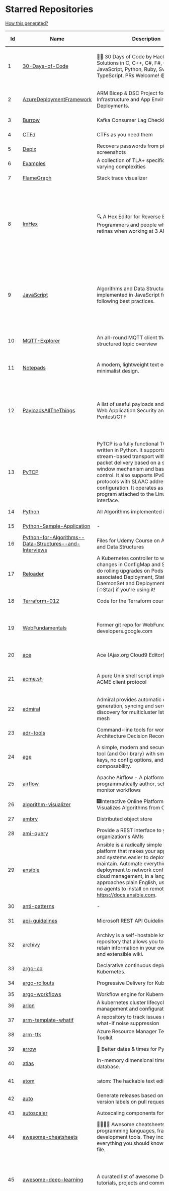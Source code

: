 # Starred Repositories  
[How this generated?](../master/USAGE.md)  
  
| Id 			| Name			| Description | Star Counts | Topics/Tags   | Last Updated 	|  
| ----------- | ----------- 	| ----------- | ----------- | ----------- 	| -----------   |  
|1|[30-Days-of-Code](https://github.com/xeoneux/30-Days-of-Code.git)|👨‍💻 30 Days of Code by HackerRank Solutions in C, C++, C#, F#, Go, Java, JavaScript, Python, Ruby, Swift & TypeScript. PRs Welcome! 😄|794|hackerrank, java, swift, python, csharp, fsharp, cplusplus, solutions, 30, days, of, code, typescript, go, ruby, kotlin, javascript, c|17-8-2022|  
|2|[AzureDeploymentFramework](https://github.com/brwilkinson/AzureDeploymentFramework.git)|ARM Bicep & DSC Project for Azure Infrastructure and App Environment Deployments.|82|bicep, powershell, arm-templates, desiredstateconfiguration, azure|12-9-2022|  
|3|[Burrow](https://github.com/linkedin/Burrow.git)|Kafka Consumer Lag Checking|3379||1-12-2022|  
|4|[CTFd](https://github.com/CTFd/CTFd.git)|CTFs as you need them|4368|ctf, security, education, flask, ctfd|7-12-2022|  
|5|[Depix](https://github.com/beurtschipper/Depix.git)|Recovers passwords from pixelized screenshots|23010||16-6-2022|  
|6|[Examples](https://github.com/tlaplus/Examples.git)|A collection of TLA+ specifications of varying complexities|1000|tlaplus, pluscal, protocol, algorithm|8-12-2022|  
|7|[FlameGraph](https://github.com/brendangregg/FlameGraph.git)|Stack trace visualizer|13989||18-9-2022|  
|8|[ImHex](https://github.com/WerWolv/ImHex.git)|🔍 A Hex Editor for Reverse Engineers, Programmers and people who value their retinas when working at 3 AM.|22796|hex-editor, reverse-engineering, ips, dear-imgui, disassembler, analyzer, mathematical-evaluator, pattern-language, dark-mode, hacktoberfest, forensics, multi-platform, binary-analysis, c-plus-plus, static-analysis, windows, cybersecurity, hacking, preprocessor|5-12-2022|  
|9|[JavaScript](https://github.com/TheAlgorithms/JavaScript.git)|Algorithms and Data Structures implemented in JavaScript for beginners, following best practices.|23956|algorithm, algorithm-challenges, data-structures, cryptography, cipher, search, sort, sorting-algorithms, mathematics, conversions, hacktoberfest, javascript, algorithms-implemented, algorithms||  
|10|[MQTT-Explorer](https://github.com/thomasnordquist/MQTT-Explorer.git)|An all-round MQTT client that provides a structured topic overview|2073|mqtt, mqtt-explorer, homeautomation, mqtt-client, mqtt-smarthome, mqtt-tool||  
|11|[Notepads](https://github.com/0x7c13/Notepads.git)|A modern, lightweight text editor with a minimalist design.|6981|fluent, notepad, texteditor, uwp, markdown, diff-viewer, windows, app|7-6-2022|  
|12|[PayloadsAllTheThings](https://github.com/swisskyrepo/PayloadsAllTheThings.git)|A list of useful payloads and bypass for Web Application Security and Pentest/CTF|43675|pentest, payload, bypass, web-application, hacking, vulnerability, bounty, methodology, privilege-escalation, penetration-testing, cheatsheet, security, enumeration, bugbounty, redteam, payloads, hacktoberfest|8-12-2022|  
|13|[PyTCP](https://github.com/ccie18643/PyTCP.git)|PyTCP is a fully functional TCP/IP stack written in Python. It supports TCP stream-based transport with reliable packet delivery based on a sliding window mechanism and basic congestion control. It also supports IPv6/ICMPv6 protocols with SLAAC address configuration. It operates as a user space program attached to the Linux TAP interface.|269|network, tcp, python, linux, ip, arp, udp, icmp, ethernet, ipv4, ipv6|27-11-2022|  
|14|[Python](https://github.com/TheAlgorithms/Python.git)|All Algorithms implemented in Python|149835||12-12-2022|  
|15|[Python-Sample-Application](https://github.com/uber/Python-Sample-Application.git)|-|363||9-3-2015|  
|16|[Python-for-Algorithms--Data-Structures--and-Interviews](https://github.com/jmportilla/Python-for-Algorithms--Data-Structures--and-Interviews.git)|Files for Udemy Course on Algorithms and Data Structures|2214||1-7-2022|  
|17|[Reloader](https://github.com/stakater/Reloader.git)|A Kubernetes controller to watch changes in ConfigMap and Secrets and do rolling upgrades on Pods with their associated Deployment, StatefulSet, DaemonSet and DeploymentConfig – [✩Star] if you're using it!|4482|kubernetes, openshift, configmap, secrets, pods, deployments, daemonset, statefulsets, k8s, watch-changes, deploymentconfigs|7-12-2022|  
|18|[Terraform-012](https://github.com/addamstj/Terraform-012.git)|Code for the Terraform course|77||6-7-2020|  
|19|[WebFundamentals](https://github.com/google/WebFundamentals.git)|Former git repo for WebFundamentals on developers.google.com|13632|html, best-practices, javascript, css, mobile-web, chrome, chrome-browser, html5, web, web-app, progressive-web-app|10-8-2022|  
|20|[ace](https://github.com/ajaxorg/ace.git)|Ace (Ajax.org Cloud9 Editor)|25174||12-12-2022|  
|21|[acme.sh](https://github.com/acmesh-official/acme.sh.git)|A pure Unix shell script implementing ACME client protocol|29603|acme, acme-protocol, letsencrypt, certbot, shell, ash, bash, posix, posix-sh, zerossl, buypass, acme-client|23-11-2022|  
|22|[admiral](https://github.com/istio-ecosystem/admiral.git)|Admiral provides automatic configuration generation, syncing and service discovery for multicluster Istio service mesh|494|||  
|23|[adr-tools](https://github.com/npryce/adr-tools.git)|Command-line tools for working with Architecture Decision Records|3656|architecture-decision-records, documentation, architecture, markdown||  
|24|[age](https://github.com/FiloSottile/age.git)|A simple, modern and secure encryption tool (and Go library) with small explicit keys, no config options, and UNIX-style composability.|12210|built-at-rc, age-encryption|28-10-2022|  
|25|[airflow](https://github.com/apache/airflow.git)|Apache Airflow - A platform to programmatically author, schedule, and monitor workflows|28417|airflow, apache, apache-airflow, python, scheduler, workflow, hacktoberfest|12-12-2022|  
|26|[algorithm-visualizer](https://github.com/algorithm-visualizer/algorithm-visualizer.git)|:fireworks:Interactive Online Platform that Visualizes Algorithms from Code|41775|algorithm, data-structure, visualization, animation|13-4-2022|  
|27|[ambry](https://github.com/linkedin/ambry.git)|Distributed object store|1571||12-12-2022|  
|28|[ami-query](https://github.com/intuit/ami-query.git)|Provide a REST interface to your organization's AMIs|39||31-8-2020|  
|29|[ansible](https://github.com/ansible/ansible.git)|Ansible is a radically simple IT automation platform that makes your applications and systems easier to deploy and maintain. Automate everything from code deployment to network configuration to cloud management, in a language that approaches plain English, using SSH, with no agents to install on remote systems. https://docs.ansible.com.|55713|||  
|30|[anti-patterns](https://github.com/tonybaloney/anti-patterns.git)|-|115||15-7-2022|  
|31|[api-guidelines](https://github.com/microsoft/api-guidelines.git)|Microsoft REST API Guidelines|20397|api, guidelines, rest-api, styleguide|7-12-2022|  
|32|[archivy](https://github.com/archivy/archivy.git)|Archivy is a self-hostable knowledge repository that allows you to learn and retain information in your own personal and extensible wiki.|2945|elasticsearch, knowledge, productivity, python, knowledge-base, note-taking, digital-brain, cli, hacktoberfest|6-12-2022|  
|33|[argo-cd](https://github.com/argoproj/argo-cd.git)|Declarative continuous deployment for Kubernetes.|11496|||  
|34|[argo-rollouts](https://github.com/argoproj/argo-rollouts.git)|Progressive Delivery for Kubernetes|1836||12-12-2022|  
|35|[argo-workflows](https://github.com/argoproj/argo-workflows.git)|Workflow engine for Kubernetes|12211|||  
|36|[arlon](https://github.com/arlonproj/arlon.git)|A kubernetes cluster lifecycle management and configuration tool|110|kubernetes, k8s, gitops||  
|37|[arm-template-whatif](https://github.com/Azure/arm-template-whatif.git)|A repository to track issues related to what-if noise suppression|65||2-8-2022|  
|38|[arm-ttk](https://github.com/Azure/arm-ttk.git)|Azure Resource Manager Template Toolkit|355||5-12-2022|  
|39|[arrow](https://github.com/arrow-py/arrow.git)|🏹 Better dates & times for Python|8154||15-11-2022|  
|40|[atlas](https://github.com/Netflix/atlas.git)|In-memory dimensional time series database.|3173||9-12-2022|  
|41|[atom](https://github.com/atom/atom.git)|:atom: The hackable text editor|58785|atom, editor, javascript, electron, windows, linux, macos|22-11-2022|  
|42|[auto](https://github.com/intuit/auto.git)|Generate releases based on semantic version labels on pull requests.|1877||13-9-2022|  
|43|[autoscaler](https://github.com/kubernetes/autoscaler.git)|Autoscaling components for Kubernetes|6337||12-12-2022|  
|44|[awesome-cheatsheets](https://github.com/LeCoupa/awesome-cheatsheets.git)|👩‍💻👨‍💻 Awesome cheatsheets for popular programming languages, frameworks and development tools. They include everything you should know in one single file.|31615||28-8-2022|  
|45|[awesome-deep-learning](https://github.com/ChristosChristofidis/awesome-deep-learning.git)|A curated list of awesome Deep Learning tutorials, projects and communities.|19919|deep-learning, neural-network, machine-learning, awesome, awesome-list, recurrent-networks, deep-networks, deep-learning-tutorial, face-images|14-11-2022|  
|46|[awesome-docker](https://github.com/veggiemonk/awesome-docker.git)|:whale: A curated list of Docker resources and projects|23623|docker, awesome, awesome-list, container, tools, dockerfile, list, moby, docker-container, docker-image, docker-environment, docker-deployment, docker-swarm, docker-api, docker-monitoring, docker-machine, docker-security, docker-registry|10-12-2022|  
|47|[awesome-gcp-certifications](https://github.com/sathishvj/awesome-gcp-certifications.git)|Google Cloud Platform Certification resources.|2996|google-cloud-platform, certification, gcp, cloud|3-12-2022|  
|48|[awesome-go](https://github.com/avelino/awesome-go.git)|A curated list of awesome Go frameworks, libraries and software|92713|golang, golang-library, go, awesome, awesome-list, hacktoberfest|3-12-2022|  
|49|[awesome-hyper](https://github.com/bnb/awesome-hyper.git)|🖥 Delightful Hyper plugins, themes, and resources|10134|hyper, hyperterm, zeit, terminal, awesome, awesome-list|13-7-2021|  
|50|[awesome-interview-questions](https://github.com/DopplerHQ/awesome-interview-questions.git)|:octocat: A curated awesome list of lists of interview questions. Feel free to contribute! :mortar_board: |51939|awesome-list, awesomeness, interview-questions, interviewing, interview-practice, ruby, javascript, awesome, list, python-interview-questions, rails-interview, javascript-interview-questions, angularjs-interview-questions, android-interview-questions|16-11-2021|  
|51|[awesome-kubernetes](https://github.com/nubenetes/awesome-kubernetes.git)|A curated list of awesome references collected since 2018.|372|kubernetes, cloud, awesome-list, aws, azure, gcp, devops, devops-tools, docker, containers|6-11-2022|  
|52|[awesome-macOS](https://github.com/iCHAIT/awesome-macOS.git)|  A curated list of awesome applications, softwares, tools and shiny things for macOS.|13688|macos, mac, awesome-list, apple, awesome-lists, awesome, list|12-12-2022|  
|53|[awesome-machine-learning](https://github.com/josephmisiti/awesome-machine-learning.git)|A curated list of awesome Machine Learning frameworks, libraries and software.|56959||6-12-2022|  
|54|[awesome-pentest](https://github.com/enaqx/awesome-pentest.git)|A collection of awesome penetration testing resources, tools and other shiny things|17397||25-8-2022|  
|55|[awesome-python](https://github.com/vinta/awesome-python.git)|A curated list of awesome Python frameworks, libraries, software and resources|149551|awesome, python, collections, python-library, python-framework, python-resources|4-12-2022|  
|56|[awesome-python-applications](https://github.com/mahmoud/awesome-python-applications.git)|💿 Free software that works great, and also happens to be open-source Python. |14117|python, application, video, audio, graphics, gui, productivity, education, science, game||  
|57|[awesome-readme](https://github.com/matiassingers/awesome-readme.git)|A curated list of awesome READMEs|13458|awesome-list, awesome, list, readme|26-10-2022|  
|58|[awesome-sanic](https://github.com/mekicha/awesome-sanic.git)|A curated list of awesome Sanic resources and extensions|616||26-10-2022|  
|59|[awesome-scalability](https://github.com/binhnguyennus/awesome-scalability.git)|The Patterns of Scalable, Reliable, and Performant Large-Scale Systems|42337|system-design, backend, scalability, interview, architecture, devops, design-patterns, interview-questions, awesome-list, big-data, awesome, resources, lists, web-development, programming, system, interview-practice, computer-science, distributed-systems, machine-learning|4-12-2022|  
|60|[awesome-sysadmin](https://github.com/awesome-foss/awesome-sysadmin.git)|A curated list of amazingly awesome open source sysadmin resources.|15972|awesome, awesome-list, sysadmin, list|13-11-2022|  
|61|[awless](https://github.com/wallix/awless.git)|A Mighty CLI for AWS|4886||10-12-2018|  
|62|[aws-cdk](https://github.com/aws/aws-cdk.git)|The AWS Cloud Development Kit is a framework for defining cloud infrastructure in code|9606|aws, infrastructure-as-code, typescript, cloud-infrastructure||  
|63|[aws-cli](https://github.com/aws/aws-cli.git)|Universal Command Line Interface for Amazon Web Services|13216|aws, cloud, aws-cli, cloud-management|12-12-2022|  
|64|[aws-eks-best-practices](https://github.com/aws/aws-eks-best-practices.git)|A best practices guide for day 2 operations, including operational excellence, security, reliability, performance efficiency, and cost optimization.|1209||9-12-2022|  
|65|[aws-eks-kubernetes-masterclass](https://github.com/stacksimplify/aws-eks-kubernetes-masterclass.git)|AWS EKS Kubernetes - Masterclass   DevOps, Microservices|672|kubernetes, kubernetes-pods, kubernetes-deployment, kubernetes-services, kubernetes-secrets, aws-eks, aws-eks-cluster, aws-ebs, aws-rds, aws-alb, aws-alb-ingress-controller, aws-fargate, aws-codebuild, aws-codecommit, aws-codepipeline, fluentd, aws-cloudwatch, docker, yaml|3-3-2022|  
|66|[aws-load-balancer-controller](https://github.com/kubernetes-sigs/aws-load-balancer-controller.git)|A Kubernetes controller for Elastic Load Balancers|3152|kubernetes-ingress-controller, aws, ingress-resource, kubernetes, ingress, k8s-sig-aws|3-12-2022|  
|67|[azkaban](https://github.com/azkaban/azkaban.git)|Azkaban workflow manager.|4178|workflow-engine, azkaban, scheduling, hacktoberfest|9-12-2022|  
|68|[azure-cli](https://github.com/Azure/azure-cli.git)|Azure Command-Line Interface|3341|azure, azure-cli, cloud||  
|69|[azure-functions-host](https://github.com/Azure/azure-functions-host.git)|The host/runtime that powers Azure Functions|1781|azure-functions, azure-webjobs-sdk, serverless|12-12-2022|  
|70|[azure-powershell](https://github.com/Azure/azure-powershell.git)|Microsoft Azure PowerShell|3390|azure, powershell, microsoft-azure-powershell, arm, microsoft|12-12-2022|  
|71|[azure-quickstart-templates](https://github.com/Azure/azure-quickstart-templates.git)|Azure Quickstart Templates|12372|azure, templates, arm, bicep, bicep-templates, arm-templates|9-12-2022|  
|72|[azure-sdk-for-python](https://github.com/Azure/azure-sdk-for-python.git)|This repository is for active development of the Azure SDK for Python. For consumers of the SDK we recommend visiting our public developer docs at https://docs.microsoft.com/python/azure/ or our versioned developer docs at https://azure.github.io/azure-sdk-for-python. |3345|python, azure, azure-sdk, hacktoberfest||  
|73|[azure4everyone-samples](https://github.com/MarczakIO/azure4everyone-samples.git)|-|202|||  
|74|[badges](https://github.com/Naereen/badges.git)|:pencil: Markdown code for lots of small badges :ribbon: :pushpin: (shields.io, forthebadge.com etc) :sunglasses:. Contributions are welcome! Please add yours!|3661|forthebadge, badges, markdown, markdown-cheatsheet, meta-badge, forthebadge-cc, restructuredtext, pokemon, python, awesome, markup|29-10-2022|  
|75|[bat](https://github.com/sharkdp/bat.git)|A cat(1) clone with wings.|38526|command-line, tool, syntax-highlighting, git, terminal, cli, rust, hacktoberfest|7-12-2022|  
|76|[bcc](https://github.com/iovisor/bcc.git)|BCC - Tools for BPF-based Linux IO analysis, networking, monitoring, and more|16132||10-12-2022|  
|77|[behave](https://github.com/behave/behave.git)|BDD, Python style.|2734||10-12-2022|  
|78|[bhai-lang](https://github.com/DulLabs/bhai-lang.git)|A toy programming language written in Typescript|3571||17-4-2022|  
|79|[bicep](https://github.com/Azure/bicep.git)|Bicep is a declarative language for describing and deploying Azure resources|2631|arm-templates, arm-json, bicep|12-12-2022|  
|80|[bitcoin](https://github.com/bitcoin/bitcoin.git)|Bitcoin Core integration/staging tree|67362|bitcoin, c-plus-plus, p2p, cryptocurrency, cryptography|12-12-2022|  
|81|[blackfriday](https://github.com/russross/blackfriday.git)|Blackfriday: a markdown processor for Go|5057||27-10-2020|  
|82|[blockly](https://github.com/google/blockly.git)|The web-based visual programming editor.|10839||12-12-2022|  
|83|[boto3](https://github.com/boto/boto3.git)|AWS SDK for Python|7758|python, aws, cloud, cloud-management, aws-sdk|12-12-2022|  
|84|[boulder](https://github.com/letsencrypt/boulder.git)|An ACME-based certificate authority, written in Go. |4496|boulder, go, acme, certificate-authority, tls, lets-encrypt, ca, pki, rfc8555||  
|85|[boundary](https://github.com/hashicorp/boundary.git)|Boundary enables identity-based access management for dynamic infrastructure. |3484|hashicorp, security, zero-trust, hacktoberfest|12-12-2022|  
|86|[brackets](https://github.com/adobe/brackets.git)|An open source code editor for the web, written in JavaScript, HTML and CSS.|33506||18-3-2021|  
|87|[brooklin](https://github.com/linkedin/brooklin.git)|An extensible distributed system for reliable nearline data streaming at scale|804|distributed-systems, data-streaming, scalability, kafka-mirror-maker, kafka, change-data-capture, java, linkedin||  
|88|[build-your-own-x](https://github.com/codecrafters-io/build-your-own-x.git)|Master programming by recreating your favorite technologies from scratch.|178332|programming, tutorials, tutorial-code, tutorial-exercises, free, awesome-list|8-12-2022|  
|89|[caddy](https://github.com/caddyserver/caddy.git)|Fast and extensible multi-platform HTTP/1-2-3 web server with automatic HTTPS|44799|go, web-server, caddyfile, http, http-server, reverse-proxy, https, tls, automatic-https, privacy, security, acme, caddy, golang, http3, hacktoberfest|12-12-2022|  
|90|[cdk8s](https://github.com/cdk8s-team/cdk8s.git)|Define Kubernetes native apps and abstractions using object-oriented programming|3347||13-12-2022|  
|91|[cdnjs](https://github.com/cdnjs/cdnjs.git)|🤖 CDN assets - The #1 free and open source CDN built to make life easier for developers.|9719||13-12-2022|  
|92|[cello](https://github.com/cello-proj/cello.git)|Run infrastructure as code (IaC) software tools including CDK, Terraform and Cloud Formation via GitOps.|250||21-11-2022|  
|93|[cert-manager](https://github.com/cert-manager/cert-manager.git)|Automatically provision and manage TLS certificates in Kubernetes|9722|kubernetes, letsencrypt, tls, certificate, crd, hacktoberfest|12-12-2022|  
|94|[cfssl](https://github.com/cloudflare/cfssl.git)|CFSSL: Cloudflare's PKI and TLS toolkit|7459||8-12-2022|  
|95|[chalice](https://github.com/aws/chalice.git)|Python Serverless Microframework for AWS|9344|python, aws, aws-lambda, cloud, serverless, serverless-framework, aws-apigateway, lambda, python3, python27|1-9-2022|  
|96|[chaos-mesh](https://github.com/chaos-mesh/chaos-mesh.git)|A Chaos Engineering Platform for Kubernetes.|5383||10-12-2022|  
|97|[chaosmonkey](https://github.com/Netflix/chaosmonkey.git)|Chaos Monkey is a resiliency tool that helps applications tolerate random instance failures.|13007||30-10-2020|  
|98|[chartmuseum](https://github.com/helm/chartmuseum.git)|Host your own Helm Chart Repository|3046|helm, charts, kubernetes, chartmuseum|12-12-2022|  
|99|[charts](https://github.com/helm/charts.git)|⚠️(OBSOLETE) Curated applications for Kubernetes|15465||21-12-2021|  
|100|[cheat.sh](https://github.com/chubin/cheat.sh.git)|the only cheat sheet you need|33966|cheatsheet, curl, terminal, command-line, cli, examples, documentation, help, tldr, hacktoberfest2021|18-4-2022|  
|101|[checkov](https://github.com/bridgecrewio/checkov.git)|Prevent cloud misconfigurations and find vulnerabilities during build-time in infrastructure as code, container images and open source packages with Checkov by Bridgecrew.|4993|terraform, static-analysis, aws, gcp, azure, aws-security, azure-security, gcp-security, cloudformation, scans, compliance, kubernetes, kubernetes-security, devsecops, policy-as-code, infrastructure-as-code, devops, terraform-security, hacktoberfest, bicep|12-12-2022|  
|102|[chef](https://github.com/chef/chef.git)|Chef Infra, a powerful automation platform that transforms infrastructure into code automating how infrastructure is configured, deployed and managed across any environment, at any scale|7082|chef, devops, cfgmgt, infrastructure, automation, deployment, hacktoberfest|12-12-2022|  
|103|[clair](https://github.com/quay/clair.git)|Vulnerability Static Analysis for Containers|9212|containers, static-analysis, go, kubernetes, docker, oci, oci-image, vulnerabilities, clair|9-12-2022|  
|104|[cli](https://github.com/snyk/cli.git)|Snyk CLI scans and monitors your projects for security vulnerabilities.|4244||8-12-2022|  
|105|[cli-spinners](https://github.com/sindresorhus/cli-spinners.git)|Spinners for use in the terminal|2078||24-7-2022|  
|106|[cli53](https://github.com/barnybug/cli53.git)|Command line tool for Amazon Route 53|1830||8-4-2022|  
|107|[click](https://github.com/pallets/click.git)|Python composable command line interface toolkit|13265|python, cli, click, pallets|1-11-2022|  
|108|[cloud-custodian](https://github.com/cloud-custodian/cloud-custodian.git)|Rules engine for cloud security, cost optimization, and governance, DSL in yaml for policies to query, filter, and take actions on resources|4564|aws, compliance, cloud, rules-engine, cloud-computing, management, serverless, lambda, gcp, azure|10-12-2022|  
|109|[cobra](https://github.com/spf13/cobra.git)|A Commander for modern Go CLI interactions|29908|cobra, cobra-library, cobra-generator, posix-compliant-flags, command-cobra, cli-app, command-line, commandline, command, cli, go, golang, golang-library, golang-application, subcommands, posix|9-12-2022|  
|110|[codesearch](https://github.com/google/codesearch.git)|Fast, indexed regexp search over large file trees|3214||29-3-2020|  
|111|[coding-interview-university](https://github.com/jwasham/coding-interview-university.git)|A complete computer science study plan to become a software engineer.|240830|computer-science, interview, programming-interviews, study-plan, data-structures, algorithms, software-engineering, algorithm, coding-interviews, interview-prep, coding-interview, interview-preparation|2-12-2022|  
|112|[computer-science](https://github.com/ossu/computer-science.git)|:mortar_board: Path to a free self-taught education in Computer Science!|129244|computer-science, awesome-list, courses, curriculum|8-12-2022|  
|113|[consul](https://github.com/hashicorp/consul.git)|Consul is a distributed, highly available, and data center aware solution to connect and configure applications across dynamic, distributed infrastructure.|25768|consul, service-mesh, service-discovery, kubernetes, vault, ecs, api-gateway|12-12-2022|  
|114|[core](https://github.com/home-assistant/core.git)|:house_with_garden: Open source home automation that puts local control and privacy first.|56619|python, home-automation, iot, internet-of-things, mqtt, raspberry-pi, asyncio, hacktoberfest|13-12-2022|  
|115|[coredns](https://github.com/coredns/coredns.git)|CoreDNS is a DNS server that chains plugins|10052|dns-server, go, cncf, coredns, plugin, service-discovery|7-12-2022|  
|116|[coreutils](https://github.com/uutils/coreutils.git)|Cross-platform Rust rewrite of the GNU coreutils|12891|||  
|117|[crouton](https://github.com/dnschneid/crouton.git)|Chromium OS Universal Chroot Environment|8238|chroot, shell, crouton, minecraft, ubuntu, debian, kali, linux, chromeos|27-11-2022|  
|118|[cruise-control](https://github.com/linkedin/cruise-control.git)|Cruise-control is the first of its kind to fully automate the dynamic workload rebalance and self-healing of a Kafka cluster. It provides great value to Kafka users by simplifying the operation of Kafka clusters.|2325||7-12-2022|  
|119|[curl](https://github.com/curl/curl.git)|A command line tool and library for transferring data with URL syntax, supporting DICT, FILE, FTP, FTPS, GOPHER, GOPHERS, HTTP, HTTPS, IMAP, IMAPS, LDAP, LDAPS, MQTT, POP3, POP3S, RTMP, RTMPS, RTSP, SCP, SFTP, SMB, SMBS, SMTP, SMTPS, TELNET and TFTP. libcurl offers a myriad of powerful features|27713|http, https, ftp, user-agent, client, library, curl, libcurl, c, transfer-data, ldap, mqtt, sftp, scp, imaps, gopher, pop3, transferring-data, hacktoberfest||  
|120|[dailybot](https://github.com/sapumar/dailybot.git)|Simple telegram bot to remind about the daily stand up|8|bot, daily-standup, standup-meetings, standup, standupbot|23-12-2021|  
|121|[dapr](https://github.com/dapr/dapr.git)|Dapr is a portable, event-driven, runtime for building distributed applications across cloud and edge.|20017||12-12-2022|  
|122|[dashboard](https://github.com/kubernetes/dashboard.git)|General-purpose web UI for Kubernetes clusters|11960||9-12-2022|  
|123|[datamodel-code-generator](https://github.com/koxudaxi/datamodel-code-generator.git)|Pydantic model generator for easy conversion of JSON, OpenAPI, JSON Schema, and YAML data sources.|1302|openapi, code-generator, python, pydantic, generator, fastapi, json-schema, datamodel, swagger, yaml, csv, openapi-codegen, swagger-codegen||  
|124|[deepdiff](https://github.com/seperman/deepdiff.git)|DeepDiff: Deep Difference and search of any Python object/data. DeepHash: Hash of any object based on its contents. Delta: Use deltas to reconstruct objects by adding deltas together.|1534||11-12-2022|  
|125|[design-patterns-for-humans](https://github.com/kamranahmedse/design-patterns-for-humans.git)|An ultra-simplified explanation to design patterns|35581|design-patterns, architecture, software-engineering, engineering, principles, computer-science|27-8-2022|  
|126|[developer-roadmap](https://github.com/kamranahmedse/developer-roadmap.git)|Interactive roadmaps, guides and other educational content to help developers grow in their careers.|221041|computer-science, roadmap, developer-roadmap, frontend-roadmap, devops-roadmap, backend-roadmap, react-roadmap, angular-roadmap, python-roadmap, go-roadmap, java-roadmap, dba-roadmap, vue-roadmap, blockchain-roadmap, javascript-roadmap, nodejs-roadmap, qa-roadmap, software-architect-roadmap|12-12-2022|  
|127|[devops-exercises](https://github.com/bregman-arie/devops-exercises.git)|Linux, Jenkins, AWS, SRE, Prometheus, Docker, Python, Ansible, Git, Kubernetes, Terraform, OpenStack, SQL, NoSQL, Azure, GCP, DNS, Elastic, Network, Virtualization. DevOps Interview Questions|34314||12-12-2022|  
|128|[diagrams](https://github.com/mingrammer/diagrams.git)|:art: Diagram as Code for prototyping cloud system architectures|27412|diagram, diagram-as-code, architecture, graphviz|27-11-2022|  
|129|[discourse](https://github.com/discourse/discourse.git)|A platform for community discussion. Free, open, simple.|36977|discourse, javascript, rails, ruby, ember, forum, postgresql|13-12-2022|  
|130|[django](https://github.com/django/django.git)|The Web framework for perfectionists with deadlines.|67683|python, django, web, framework, orm, templates, models, views, apps|12-12-2022|  
|131|[django-health-check](https://github.com/revsys/django-health-check.git)|a pluggable app that runs a full check on the deployment, using a number of plugins to check e.g. database, queue server, celery processes, etc.|924|django, monitoring|8-11-2022|  
|132|[dns](https://github.com/miekg/dns.git)|DNS library in Go|6643|dnssec, go, dns-library, dns|12-11-2022|  
|133|[dnscontrol](https://github.com/StackExchange/dnscontrol.git)|Synchronize your DNS to multiple providers from a simple DSL|2446||12-12-2022|  
|134|[dnslib](https://github.com/paulc/dnslib.git)|A Python library to encode/decode DNS wire-format packets |236|python, python3, dns|28-10-2022|  
|135|[dnsperf](https://github.com/cobblau/dnsperf.git)|A DNS performance tool.|205||14-10-2017|  
|136|[docker-development-youtube-series](https://github.com/marcel-dempers/docker-development-youtube-series.git)|-|3712||14-11-2022|  
|137|[docker_practice](https://github.com/yeasy/docker_practice.git)|Learn and understand Docker&Container technologies, with real DevOps practice!|21552|docker, book, cloud-computing, container, kubernetes, swarm, mesos, spark, devops, linux||  
|138|[dockerfiles](https://github.com/jessfraz/dockerfiles.git)|Various Dockerfiles I use on the desktop and on servers.|12892|dockerfiles, bash, docker, dockerfile, linux, shell, containers|27-3-2021|  
|139|[doitlive](https://github.com/sloria/doitlive.git)|Because sometimes you need to do it live|3220|command-line, presentations, python, live-coding, cli, click, bash, zsh, ipython, script, hacktoberfest||  
|140|[dokku](https://github.com/dokku/dokku.git)|A docker-powered PaaS that helps you build and manage the lifecycle of applications|23991||8-12-2022|  
|141|[dotfiles](https://github.com/bbkane/dotfiles.git)|Configs for apps I care about|26|dotfiles, zsh, neovim, vscode, git, sqlite, sqlite3|10-12-2022|  
|142|[draft-classic](https://github.com/Azure/draft-classic.git)|A tool for developers to create cloud-native applications on Kubernetes.|3944|kubernetes, helm, developer-tools, containers|26-2-2020|  
|143|[drawio](https://github.com/jgraph/drawio.git)|draw.io is a JavaScript, client-side editor for general diagramming and whiteboarding|32379|diagram, javascript, whiteboard|8-12-2022|  
|144|[driftctl](https://github.com/snyk/driftctl.git)|Detect, track and alert on infrastructure drift|2049|infrastructure-drift, iac, terraform, aws, drift, infrastructure-as-code, hacktoberfest|18-11-2022|  
|145|[ecs-refarch-service-discovery](https://github.com/awslabs/ecs-refarch-service-discovery.git)|An EC2 Container Service Reference Architecture for providing Service Discovery to containers using CloudWatch Events, Lambda and Route 53 private hosted zones. |441|||  
|146|[eks-anywhere](https://github.com/aws/eks-anywhere.git)|Run Amazon EKS on your own infrastructure 🚀|1678|kubernetes, aws, k8s, kubernetes-cluster, kubernetes-deployment, eks, vmware, docker, baremetal, baremetal-provisioning, tinkerbell||  
|147|[eks-node-viewer](https://github.com/awslabs/eks-node-viewer.git)|EKS Node Viewer|259||13-12-2022|  
|148|[elasticsearch](https://github.com/elastic/elasticsearch.git)|Free and Open, Distributed, RESTful Search Engine|62147|elasticsearch, java, search-engine|12-12-2022|  
|149|[emissary](https://github.com/emissary-ingress/emissary.git)|open source Kubernetes-native API gateway for microservices built on the Envoy Proxy|3953|ambassador, kubernetes, gateway-api, microservice, cloud-native, api-gateway, docker, api-management, kubernetes-ingress, envoy-proxy, envoy, kubernetes-annotations||  
|150|[eng-practices](https://github.com/google/eng-practices.git)|Google's Engineering Practices documentation|18952||17-8-2022|  
|151|[ewd998](https://github.com/tlaplus-workshops/ewd998.git)|Distributed termination detection on a ring, due to Shmuel Safra:|30|termination, detection, distsys, tlaplus, specs, model-checking, theorem-proving, refinement, safety, liveness|8-12-2022|  
|152|[examples](https://github.com/kubernetes/examples.git)|Kubernetes application example tutorials|5310||21-7-2022|  
|153|[excalidraw](https://github.com/excalidraw/excalidraw.git)|Virtual whiteboard for sketching hand-drawn like diagrams|36916||11-12-2022|  
|154|[external-dns](https://github.com/kubernetes-sigs/external-dns.git)|Configure external DNS servers (AWS Route53, Google CloudDNS and others) for Kubernetes Ingresses and Services|5870|dns, kubernetes, route53, aws, clouddns, gcp, ingress, k8s-sig-network, dns-record, dns-providers, external-dns, dns-controller, dns-servers|12-12-2022|  
|155|[faas](https://github.com/openfaas/faas.git)|OpenFaaS - Serverless Functions Made Simple|22449|functions-as-a-service, functions, lambda, serverless, prometheus, kubernetes, k8s, serverless-functions, paas, gitops, faas, docker, golang, nodejs|6-12-2022|  
|156|[face_recognition](https://github.com/ageitgey/face_recognition.git)|The world's simplest facial recognition api for Python and the command line|46744|machine-learning, face-detection, face-recognition, python|10-6-2022|  
|157|[faker](https://github.com/joke2k/faker.git)|Faker is a Python package that generates fake data for you.|15150|python, fake, testing, dataset, fake-data, test-data, test-data-generator||  
|158|[falcon](https://github.com/falconry/falcon.git)|The no-magic web data plane API and microservices framework for Python developers, with a focus on reliability, correctness, and performance at scale.|8968|python, framework, rest, microservices, web, api, http, wsgi, asgi, api-rest, hacktoberfest-accepted, hacktoberfest2022, hacktoberfest||  
|159|[fastapi](https://github.com/tiangolo/fastapi.git)|FastAPI framework, high performance, easy to learn, fast to code, ready for production|52389||3-12-2022|  
|160|[fastapi-utils](https://github.com/dmontagu/fastapi-utils.git)|Reusable utilities for FastAPI|1236|fastapi||  
|161|[first-contributions](https://github.com/firstcontributions/first-contributions.git)|🚀✨ Help beginners to contribute to open source projects|30451|open-source, tutorial, contribution, community, tutorials, beginner, beginner-friendly, contributions, contributions-welcome, good-first-issue, help-wanted|7-12-2022|  
|162|[fish-shell](https://github.com/fish-shell/fish-shell.git)|The user-friendly command line shell.|19999|fish, shell, terminal|13-12-2022|  
|163|[flamethrower](https://github.com/DNS-OARC/flamethrower.git)|a DNS performance and functional testing utility supporting UDP, TCP, DoT and DoH (by @ns1labs)|263|dns, performance, functional-testing|7-12-2022|  
|164|[flasgger](https://github.com/flasgger/flasgger.git)|Easy OpenAPI specs and Swagger UI for your Flask API|3134|api, flask, openapi, openapi-specification, marshmallow, swagger, swagger-ui, api-documentation, api-framework, flask-restful, restful, rest-api, flask-extension, flask-extensions||  
|165|[flask-celery-example](https://github.com/miguelgrinberg/flask-celery-example.git)|This repository contains the example code for my blog article Using Celery with Flask.|1114||12-9-2021|  
|166|[flask-swagger-ui](https://github.com/sveint/flask-swagger-ui.git)|Swagger UI blueprint for flask|154||24-5-2022|  
|167|[flower](https://github.com/mher/flower.git)|Real-time monitor and web admin for Celery distributed task queue|5478|celery, task-queue, monitoring, administration, workers, rabbitmq, redis, python, asynchronous|14-11-2022|  
|168|[flux](https://github.com/fluxcd/flux.git)|Successor: https://github.com/fluxcd/flux2|6941|kubernetes, gitops, legacy|1-11-2022|  
|169|[forcediphttpsadapter](https://github.com/Roadmaster/forcediphttpsadapter.git)|A requests TransportAdapter allowing to force a specific IP for HTTPS connections.|43|||  
|170|[fortio](https://github.com/fortio/fortio.git)|Fortio load testing library, command line tool, advanced echo server and web UI in go (golang). Allows to specify a set query-per-second load and record latency histograms and other useful stats.|2771|||  
|171|[fortio-operator](https://github.com/verfio/fortio-operator.git)|Load Testing Operator within the Kubernetes cluster and outside of it.|37|||  
|172|[free-for-dev](https://github.com/ripienaar/free-for-dev.git)|A list of SaaS, PaaS and IaaS offerings that have free tiers of interest to devops and infradev|63344|free-for-developers, awesome-list|11-12-2022|  
|173|[free-programming-books](https://github.com/EbookFoundation/free-programming-books.git)|:books: Freely available programming books|258261|education, books, list, resource, hacktoberfest|5-12-2022|  
|174|[frp](https://github.com/fatedier/frp.git)|A fast reverse proxy to help you expose a local server behind a NAT or firewall to the internet.|62685|proxy, reverse-proxy, tunnel, nat, go, firewall, frp, expose, http-proxy|12-12-2022|  
|175|[fucking-algorithm](https://github.com/labuladong/fucking-algorithm.git)|刷算法全靠套路，认准 labuladong 就够了！English version supported! Crack LeetCode, not only how, but also why. |112551|leetcode, algorithms, interview-questions, data-structures, kmp, dynamic-programming, computer-science, dynamic-programming-algorithm|12-12-2022|  
|176|[game_control](https://github.com/ChoudharyChanchal/game_control.git)|-|744||19-7-2020|  
|177|[git-standup](https://github.com/kamranahmedse/git-standup.git)|Recall what you did on the last working day. Psst! or be nosy and find what someone else in your team did ;-)|7272|standup, git-standup, agile, meeting, git, git-addons, git-|30-9-2021|  
|178|[github-cheat-sheet](https://github.com/tiimgreen/github-cheat-sheet.git)|A list of cool features of Git and GitHub.|38490|awesome, awesome-list, list, github, git|28-5-2022|  
|179|[github-readme-stats](https://github.com/anuraghazra/github-readme-stats.git)|:zap: Dynamically generated stats for your github readmes|48812|profile-readme, dynamic, readme-generator, serverless, hacktoberfest, readme-stats|22-11-2022|  
|180|[github1s](https://github.com/conwnet/github1s.git)|One second to read GitHub code with VS Code.|21483|hacktoberfest, vscode|7-12-2022|  
|181|[gitignore](https://github.com/github/gitignore.git)|A collection of useful .gitignore templates|141702|gitignore, git|10-5-2022|  
|182|[gitops-engine](https://github.com/argoproj/gitops-engine.git)|Democratizing GitOps|1449||8-12-2022|  
|183|[gitui](https://github.com/extrawurst/gitui.git)|Blazing 💥 fast terminal-ui for git written in rust 🦀|11615|rust, tui, terminal, git, command-line-tool, command-line-interface, async, hacktoberfest, bash|12-12-2022|  
|184|[glb-director](https://github.com/github/glb-director.git)|GitHub Load Balancer Director and supporting tooling.|2224||22-11-2022|  
|185|[gloo](https://github.com/solo-io/gloo.git)|The Feature-rich, Kubernetes-native, Next-Generation API Gateway Built on Envoy|3631|gloo, envoy, api-gateway, serverless, api-management, kubernetes, kubernetes-ingress-controller, microservices, hybrid-apps, legacy-apps, grpc, cloud-native, envoy-proxy||  
|186|[go-fuzz](https://github.com/dvyukov/go-fuzz.git)|Randomized testing for Go|4525|fuzzing, testing, go|26-7-2022|  
|187|[go-github](https://github.com/google/go-github.git)|Go library for accessing the GitHub v3 API|8995|go, github-api, github, golang, hacktoberfest||  
|188|[go-leetcode](https://github.com/austingebauer/go-leetcode.git)|A collection of 100+ popular LeetCode problems solved in Go.|1740||10-3-2021|  
|189|[go-metrics](https://github.com/rcrowley/go-metrics.git)|Go port of Coda Hale's Metrics library|3320||27-12-2020|  
|190|[go-restful](https://github.com/emicklei/go-restful.git)|package for building REST-style Web Services using Go|4671|rest, go, customizable, routing, openapi|19-11-2022|  
|191|[goaccess](https://github.com/allinurl/goaccess.git)|GoAccess is a real-time web log analyzer and interactive viewer that runs in a terminal in *nix systems or through your browser.|15519|goaccess, c, real-time, data-analysis, analytics, nginx, apache, webserver, web-analytics, monitoring, dashboard, command-line, gdpr, privacy, cli, tui, google-analytics, ncurses, terminal||  
|192|[gobgp](https://github.com/osrg/gobgp.git)|BGP implemented in the Go Programming Language|3078|||  
|193|[gods](https://github.com/emirpasic/gods.git)|GoDS (Go Data Structures) - Sets, Lists, Stacks, Maps, Trees, Queues, and much more|12953|go, golang, data-structure, map, tree, set, list, stack, iterator, enumerable, sort, avl-tree, red-black-tree, b-tree, binary-heap, queue|17-10-2022|  
|194|[goldmark](https://github.com/yuin/goldmark.git)|:trophy: A markdown parser written in Go. Easy to extend, standard(CommonMark) compliant, well structured.|2454||12-11-2022|  
|195|[google-api-python-client](https://github.com/googleapis/google-api-python-client.git)|🐍 The official Python client library for Google's discovery based APIs.|6147||8-12-2022|  
|196|[google-cloud-python](https://github.com/googleapis/google-cloud-python.git)|Google Cloud Client Library for Python|4054||6-12-2022|  
|197|[google-maps-services-python](https://github.com/googlemaps/google-maps-services-python.git)|Python client library for Google Maps API Web Services|3754|python, client-library||  
|198|[googlesre](https://github.com/google/googlesre.git)|-|89||4-4-2022|  
|199|[goreleaser](https://github.com/goreleaser/goreleaser.git)|Deliver Go binaries as fast and easily as possible|11002|homebrew, golang, travis, release-automation, docker, snapcraft, package, deb, rpm, go, apk, hacktoberfest, github-actions|12-12-2022|  
|200|[gotty](https://github.com/sorenisanerd/gotty.git)|Share your terminal as a web application|1666||28-11-2022|  
|201|[gping](https://github.com/orf/gping.git)|Ping, but with a graph|6947|rust, command-line, cli, ping, linux, graph, network-monitoring, shell|11-12-2022|  
|202|[grafana](https://github.com/grafana/grafana.git)|The open and composable observability and data visualization platform. Visualize metrics, logs, and traces from multiple sources like Prometheus, Loki, Elasticsearch, InfluxDB, Postgres and many more. |52995|grafana, monitoring, analytics, metrics, influxdb, prometheus, elasticsearch, alerting, data-visualization, go, dashboard, business-intelligence, mysql, postgres, hacktoberfest|12-12-2022|  
|203|[graphene-django](https://github.com/graphql-python/graphene-django.git)|Integrate GraphQL into your Django project.|3979|graphene, django, python, graphql, hacktoberfest|22-11-2022|  
|204|[grequests](https://github.com/spyoungtech/grequests.git)|Requests + Gevent = <3|4158||26-1-2022|  
|205|[greykite](https://github.com/linkedin/greykite.git)|A flexible, intuitive and fast forecasting library|1650||31-8-2022|  
|206|[guacamole-server](https://github.com/apache/guacamole-server.git)|Mirror of Apache Guacamole Server|2293|guacamole, c, network-client, java, network-server, javascript||  
|207|[halo](https://github.com/manrajgrover/halo.git)|💫 Beautiful spinners for terminal, IPython and Jupyter|2679|halo, spinner, python, jupyter, ora, ipython, async|9-11-2020|  
|208|[haproxy](https://github.com/haproxy/haproxy.git)|HAProxy Load Balancer's development branch (mirror of git.haproxy.org)|3330|haproxy, load-balancer, reverse-proxy, proxy, http, http2, cache, fastcgi, high-availability, https, ipv6, proxy-protocol, ddos-mitigation, tls13, high-performance, caching||  
|209|[helm](https://github.com/helm/helm.git)|The Kubernetes Package Manager|23298|cncf, chart, kubernetes, helm, charts|9-12-2022|  
|210|[helmfile](https://github.com/roboll/helmfile.git)|Deploy Kubernetes Helm Charts|3950|kubernetes, helm, chart|5-6-2022|  
|211|[hey](https://github.com/rakyll/hey.git)|HTTP load generator, ApacheBench (ab) replacement|14686||23-3-2021|  
|212|[homebrew-cask](https://github.com/Homebrew/homebrew-cask.git)|🍻 A CLI workflow for the administration of macOS applications distributed as binaries|19623|homebrew, cask, hacktoberfest||  
|213|[how-web-works](https://github.com/vasanthk/how-web-works.git)|What happens behind the scenes when we type www.google.com in a browser?|12043||19-7-2022|  
|214|[htmlq](https://github.com/mgdm/htmlq.git)|Like jq, but for HTML.|6260||13-10-2022|  
|215|[http-api-design](https://github.com/interagent/http-api-design.git)|HTTP API design guide extracted from work on the Heroku Platform API|13637||18-11-2021|  
|216|[http2smugl](https://github.com/neex/http2smugl.git)|-|467|||  
|217|[httpstat](https://github.com/davecheney/httpstat.git)|It's like curl -v, with colours. |6202||10-10-2021|  
|218|[httpstat](https://github.com/reorx/httpstat.git)|curl statistics made simple|5276|curl, cli, python, http, visualization|11-10-2022|  
|219|[hubot-slack](https://github.com/slackapi/hubot-slack.git)|Slack Developer Kit for Hubot|2282|hubot-adapter, hubot, coffeescript, slack, slack-app, bot||  
|220|[hugo-PaperMod](https://github.com/adityatelange/hugo-PaperMod.git)| A fast, clean, responsive Hugo theme.|5027|fast, clean, mit-license, hugo-theme, high-performance, blog, portfolio, grayscale, hugo, feature-rich, well-documented, hugo-blog-theme, blog-theme, theme, papermod|12-11-2022|  
|221|[hygieia](https://github.com/hygieia/hygieia.git)|CapitalOne  DevOps Dashboard|3731|devops, dashboard, hygieia, delivery-pipeline, visualization, continuous-delivery, continuous-deployment, continuous-integration|13-10-2022|  
|222|[hyper](https://github.com/vercel/hyper.git)|A terminal built on web technologies|39820|terminal, javascript, html, css, react, terminal-emulators, hyper, macos, linux|12-12-2022|  
|223|[influxdb](https://github.com/influxdata/influxdb.git)|Scalable datastore for metrics, events, and real-time analytics|24592|influxdb, monitoring, database, time-series, metrics, go, react||  
|224|[interview](https://github.com/Olshansk/interview.git)|Everything you need to prepare for your technical interview|15920|interview, interview-questions, google-interview, list, guide||  
|225|[ipvs](https://github.com/cloudflare/ipvs.git)|Package ipvs allows you to manage Linux IPVS services and destinations|85|||  
|226|[iris](https://github.com/linkedin/iris.git)|Iris is a highly configurable and flexible service for paging and messaging.|707|paging, escalation, messaging, automation||  
|227|[iris](https://github.com/kataras/iris.git)|The fastest HTTP/2 Go Web Framework. New, modern, easy to learn. Fast development with Code you control. Unbeatable cost-performance ratio :leaves: :rocket:   谢谢   #golang|23317|go, performance, iris, web-framework, mvc, golang, basicauth, cors, dependency-injection, django, fastest-routes, grpc-go, http2, jwt, ngrok, sessions, versioning, websocket|12-12-2022|  
|228|[istio](https://github.com/istio/istio.git)|Connect, secure, control, and observe services.|32036|microservices, service-mesh, lyft-envoy, kubernetes, api-management, circuit-breaker, polyglot-microservices, enforce-policies, proxies, microservice, envoy, consul, nomad, request-routing, resiliency, fault-injection|13-12-2022|  
|229|[javascript-algorithms](https://github.com/trekhleb/javascript-algorithms.git)|📝 Algorithms and data structures implemented in JavaScript with explanations and links to further readings|156599|javascript, algorithms, algorithm, javascript-algorithms, computer-science, interview, data-structures, interview-preparation|5-12-2022|  
|230|[javascript-questions](https://github.com/lydiahallie/javascript-questions.git)|A long list of (advanced) JavaScript questions, and their explanations :sparkles:  |50501|||  
|231|[jellyfin](https://github.com/jellyfin/jellyfin.git)|The Free Software Media System|18800|jellyfin, csharp, dotnet, hacktoberfest||  
|232|[jira](https://github.com/go-jira/jira.git)|simple jira command line client in Go|2574|||  
|233|[jsii](https://github.com/aws/jsii.git)|jsii allows code in any language to naturally interact with JavaScript classes. It is the technology that enables the AWS Cloud Development Kit to deliver polyglot libraries from a single codebase!|2154|aws, node, cross-language, typescript||  
|234|[json-server](https://github.com/typicode/json-server.git)|Get a full fake REST API with zero coding in less than 30 seconds (seriously)|64610||5-12-2022|  
|235|[jsonnet](https://github.com/google/jsonnet.git)|Jsonnet - The data templating language|5932||28-11-2022|  
|236|[jsonschema](https://github.com/python-jsonschema/jsonschema.git)|An implementation of the JSON Schema specification for Python|3941|json-schema, json, validation, schema, jsonschema||  
|237|[k2tf](https://github.com/sl1pm4t/k2tf.git)|Kubernetes YAML to Terraform HCL converter|971|terraform, kubernetes, yaml, hcl, tool, utility, command-line-tool, converter, hashicorp, hashicorp-terraform|29-5-2022|  
|238|[k3s](https://github.com/k3s-io/k3s.git)|Lightweight Kubernetes|21718||9-12-2022|  
|239|[k6](https://github.com/grafana/k6.git)|A modern load testing tool, using Go and JavaScript - https://k6.io|18860|golang, load-testing, load-generator, javascript, es6, performance, go|6-12-2022|  
|240|[k8s-conformance](https://github.com/cncf/k8s-conformance.git)|🧪CNCF K8s Conformance Working Group|722|||  
|241|[k9s](https://github.com/derailed/k9s.git)|🐶 Kubernetes CLI To Manage Your Clusters In Style!|18863||3-12-2022|  
|242|[kafka-monitor](https://github.com/linkedin/kafka-monitor.git)|Xinfra Monitor monitors the availability of Kafka clusters by producing synthetic workloads using end-to-end pipelines to obtain derived vital statistics - E2E latency, service produce/consume availability, offsets commit availability & latency, message loss rate and more.|1927|kafka-monitor, kafka-cluster, monitor-topic, partition, broker, partition-count, leader, latency, cluster, metrics, kmf, kafka-broker, xinfra-monitor, monitor-single-clusters, reassigns-partition, jmx-metrics, clusters, xinfra, monitor, topic|7-11-2022|  
|243|[kaniko](https://github.com/GoogleContainerTools/kaniko.git)|Build Container Images In Kubernetes|11482|containers, docker, developer-tools, kubernetes|10-11-2022|  
|244|[kapacitor](https://github.com/influxdata/kapacitor.git)|Open source framework for processing, monitoring, and alerting on time series data|2167|kapacitor, monitoring, time-series|8-12-2022|  
|245|[katib](https://github.com/kubeflow/katib.git)|Repository for hyperparameter tuning|1263||10-12-2022|  
|246|[katran](https://github.com/facebookincubator/katran.git)|A high performance layer 4 load balancer|3932||13-12-2022|  
|247|[kb](https://github.com/gnebbia/kb.git)|A minimalist command line knowledge base manager|2912|knowledge, cheatsheets, procedures, methodology, pentest-tool, knowledge-base, rtfm, notes, notes-management-system, cli, notebook|22-9-2022|  
|248|[keras-yolo2](https://github.com/experiencor/keras-yolo2.git)|Easy training on custom dataset. Various backends (MobileNet and SqueezeNet) supported. A YOLO demo to detect raccoon run entirely in brower is accessible at https://git.io/vF7vI (not on Windows).|1706|convolutional-networks, deep-learning, yolo2, realtime, regression|31-12-2019|  
|249|[kong](https://github.com/Kong/kong.git)|🦍 The Cloud-Native API Gateway |33576|api-gateway, nginx, luajit, microservices, api-management, serverless, apis, iot, consul, docker, reverse-proxy, cloud-native, microservice, kong, devops, servicecontrol, kubernetes, kubernetes-ingress-controller, kubernetes-ingress|12-12-2022|  
|250|[kops](https://github.com/kubernetes/kops.git)|Kubernetes Operations (kOps) - Production Grade k8s Installation, Upgrades and Management|14555||12-12-2022|  
|251|[kraken](https://github.com/uber/kraken.git)|P2P Docker registry capable of distributing TBs of data in seconds|5255|docker, docker-registry, container, docker-image, p2p, bittorrent|29-11-2022|  
|252|[ksonnet](https://github.com/ksonnet/ksonnet.git)|A CLI-supported framework that streamlines writing and deployment of Kubernetes configurations to multiple clusters.|1158||5-2-2019|  
|253|[kubebuilder](https://github.com/kubernetes-sigs/kubebuilder.git)|Kubebuilder - SDK for building Kubernetes APIs using CRDs|5899|k8s-sig-api-machinery|9-12-2022|  
|254|[kubectl-aliases](https://github.com/ahmetb/kubectl-aliases.git)|Programmatically generated handy kubectl aliases.|2749|kubernetes, kubectl||  
|255|[kubectx](https://github.com/ahmetb/kubectx.git)|Faster way to switch between clusters and namespaces in kubectl|14314|kubernetes, kubectl, kubectl-plugins, kubernetes-clusters|24-10-2022|  
|256|[kubernetes-external-secrets](https://github.com/external-secrets/kubernetes-external-secrets.git)|Integrate external secret management systems with Kubernetes|2586|kubernetes, secrets-management, aws, aws-secrets-manager, vault, hashicorp, kubernetes-external-secrets, secrets-manager|28-5-2022|  
|257|[kubernetes-handbook](https://github.com/rootsongjc/kubernetes-handbook.git)|Kubernetes中文指南/云原生应用架构实战手册 -  https://jimmysong.io/kubernetes-handbook|10403|||  
|258|[kubernetes-network-policy-recipes](https://github.com/ahmetb/kubernetes-network-policy-recipes.git)|Example recipes for Kubernetes Network Policies that you can just copy paste|4522|kubernetes, networking, security|1-12-2022|  
|259|[kubernetes-the-hard-way](https://github.com/kelseyhightower/kubernetes-the-hard-way.git)|Bootstrap Kubernetes the hard way on Google Cloud Platform. No scripts.|33761||2-5-2021|  
|260|[kubeshark](https://github.com/kubeshark/kubeshark.git)|The API traffic viewer for Kubernetes providing deep visibility into all API traffic and payloads going in, out and across containers and pods inside a Kubernetes cluster. Think TCPDump and Wireshark re-invented for Kubernetes|6970|kubernetes, microservices, golang, rest, grpc, amqp, kafka, redis, go, microservice, microservices-application, devops, devops-tools, containers, sniffer, cloudnative, observability||  
|261|[kubetools](https://github.com/collabnix/kubetools.git)|Kubetools - Curated List of Kubernetes Tools|723|hacktoberfest, hacktoberfest2020, kubernetes, helm, helmpack, helmcharts, jenkins, iot, monitoring, monitoring-tool, prometheus, thanos, grafana, kubernetes-clusters, kubernetes-operational, kubernetes-resource, k8s-cluster, kubernetes-cli|31-10-2022|  
|262|[kubewatch](https://github.com/vmware-archive/kubewatch.git)|Watch k8s events and trigger Handlers|2418||8-4-2022|  
|263|[kudu](https://github.com/projectkudu/kudu.git)|Kudu is the engine behind git/hg deployments, WebJobs, and various other features in Azure Web Sites. It can also run outside of Azure.|2991||10-12-2022|  
|264|[kustomize](https://github.com/kubernetes-sigs/kustomize.git)|Customization of kubernetes YAML configurations|9099|||  
|265|[labs](https://github.com/docker/labs.git)|This is a collection of tutorials for learning how to use Docker with various tools. Contributions welcome.|11037|docker-tutorial, lab, swarm, docker, docker-compose, swarm-mode, orchestration, windows, dotnet, java, security, containers|18-4-2022|  
|266|[landscape](https://github.com/cncf/landscape.git)|🌄The Cloud Native Interactive Landscape filters and sorts hundreds of projects and products, and shows details including GitHub stars, funding or market cap, first and last commits, contributor counts, headquarters location, and recent tweets.|8587|cloud-native, landscape, cncf, svg, logo, serverless, crunchbase|12-12-2022|  
|267|[lazydocker](https://github.com/jesseduffield/lazydocker.git)|The lazier way to manage everything docker|25034||23-11-2022|  
|268|[learn-python](https://github.com/trekhleb/learn-python.git)|📚 Playground and cheatsheet for learning Python. Collection of Python scripts that are split by topics and contain code examples with explanations.|13694|||  
|269|[learn-python3](https://github.com/jerry-git/learn-python3.git)|Jupyter notebooks for teaching/learning Python 3|5375|teaching-materials, python3, jupyter-notebook, learning-python, python-exercises||  
|270|[learn-regex](https://github.com/ziishaned/learn-regex.git)|Learn regex the easy way|43239|regex, regular-expression, learn-regex|1-2-2022|  
|271|[learnopencv](https://github.com/spmallick/learnopencv.git)|Learn OpenCV  : C++ and Python Examples|17605||6-12-2022|  
|272|[leetcode](https://github.com/gouthampradhan/leetcode.git)|Leetcode solutions|3107|leetcode-solutions, leetcode-java, leetcode, algorithms, java, coding-interviews, competitive-programming|11-11-2021|  
|273|[lens](https://github.com/lensapp/lens.git)|Lens - The way the world runs Kubernetes|20034|kubernetes, kubernetes-ui, kubernetes-dashboard, cloud-native, devops, containers||  
|274|[leveldb](https://github.com/google/leveldb.git)|LevelDB is a fast key-value storage library written at Google that provides an ordered mapping from string keys to string values.|31418||18-7-2022|  
|275|[life](https://github.com/cheeaun/life.git)|Life - a timeline of important events in my life|2688||14-10-2018|  
|276|[linkedin-skill-assessments-quizzes](https://github.com/Ebazhanov/linkedin-skill-assessments-quizzes.git)|Full reference of LinkedIn answers 2022 for skill assessments (aws-lambda, rest-api, javascript, react, git, html, jquery, mongodb, java, Go, python, machine-learning, power-point) linkedin excel test lösungen, linkedin machine learning test LinkedIn test questions and answers |21148|linkedin, quiz-questions, answers, assessment, quiz, linkedin-questions, free, hacktoberfest, hacktoberfest2020, exam, skills, hacktoberfest2021, golang, 2022, english, france, german, italy, spain, hacktoberfest2022||  
|277|[litestream](https://github.com/benbjohnson/litestream.git)|Streaming replication for SQLite.|7782|sqlite, replication, s3|3-11-2022|  
|278|[litmus](https://github.com/litmuschaos/litmus.git)|Litmus helps  SREs and developers practice chaos engineering in a Cloud-native way. Chaos experiments are published at the ChaosHub  (https://hub.litmuschaos.io). Community notes is at https://hackmd.io/a4Zu_sH4TZGeih-xCimi3Q|3423|chaos-engineering, kubernetes, litmus, chaos-experiments, cloud-native, kubernetes-resources, chaoshub, hacktoberfest, cncf, operator-sdk, operator, microservices, site-reliability-engineering, crd, golang, ansible, chaos-testing, fault-injection||  
|279|[locust](https://github.com/locustio/locust.git)|Scalable load testing tool written in Python|20306|locust, python, load-testing, performance-testing, http, benchmarking, load-generator|13-12-2022|  
|280|[loguru](https://github.com/Delgan/loguru.git)|Python logging made (stupidly) simple|13561|python, logging, logger, log|2-12-2022|  
|281|[lovefield](https://github.com/google/lovefield.git)|Lovefield is a relational database for web apps. Written in JavaScript, works cross-browser. Provides SQL-like APIs that are fast, safe, and easy to use.|6838||19-5-2020|  
|282|[machine](https://github.com/docker/machine.git)|Machine management for a container-centric world|6531||2-9-2019|  
|283|[managers-playbook](https://github.com/ksindi/managers-playbook.git)|:book: Heuristics for effective management|5045|management, one-on-ones, feedback, advice, coaching, meetings, decision-making||  
|284|[mangum](https://github.com/jordaneremieff/mangum.git)|AWS Lambda support for ASGI applications|1136|asgi, aws, lambda, serverless, python, asyncio, api-gateway, starlette, fastapi, quart, django, sanic, aws-lambda, python3||  
|285|[marathon](https://github.com/mesosphere/marathon.git)|Deploy and manage containers (including Docker) on top of Apache Mesos at scale.|4050|dcos-orchestration-guild, dcos|27-7-2021|  
|286|[mdBook](https://github.com/rust-lang/mdBook.git)|Create book from markdown files. Like Gitbook but implemented in Rust|11367||6-12-2022|  
|287|[memray](https://github.com/bloomberg/memray.git)|Memray is a memory profiler for Python|9665||9-12-2022|  
|288|[mergestat-lite](https://github.com/mergestat/mergestat-lite.git)|Query git repositories with SQL. Generate reports, perform status checks, analyze codebases. 🔍 📊|3217|git, sql, sqlite, golang, go, cli, command-line|2-12-2022|  
|289|[microsoft-authentication-library-for-python](https://github.com/AzureAD/microsoft-authentication-library-for-python.git)|Microsoft Authentication Library (MSAL) for Python makes it easy to authenticate to Azure Active Directory. These documented APIs are stable https://msal-python.readthedocs.io. If you have questions but do not have a github account, ask your questions on Stackoverflow with tag "msal" + "python".|502|msal-python, azure, sdks, microsoft-identity-platform|9-12-2022|  
|290|[minikube](https://github.com/kubernetes/minikube.git)|Run Kubernetes locally|25291||12-12-2022|  
|291|[minio](https://github.com/minio/minio.git)|Multi-Cloud :cloud: Object Storage |36672|go, storage, cloud, s3, objectstorage, cloudstorage, amazon-s3, cloudnative, k8s, kubernetes, multi-cloud, multi-cloud-kubernetes|13-12-2022|  
|292|[mkcert](https://github.com/FiloSottile/mkcert.git)|A simple zero-config tool to make locally trusted development certificates with any names you'd like.|38721|https, tls, certificates, local-development, localhost, root-ca, macos, linux, windows, ios, firefox, chrome|26-4-2022|  
|293|[moto](https://github.com/spulec/moto.git)|A library that allows you to easily mock out tests based on AWS infrastructure.|6274|boto, aws, ec2, s3|11-12-2022|  
|294|[mycli](https://github.com/dbcli/mycli.git)|A Terminal Client for MySQL with AutoCompletion and Syntax Highlighting.|10685|database, python, syntax-highlighting, mysql, mycli, auto-completion|8-11-2022|  
|295|[mypy](https://github.com/python/mypy.git)|Optional static typing for Python|14304|python, types, typing, typechecker, linter|12-12-2022|  
|296|[nativefier](https://github.com/nativefier/nativefier.git)|Make any web page a desktop application|32354|nodejs, electron, linux, windows, macos, desktop-application|7-11-2022|  
|297|[netdata](https://github.com/netdata/netdata.git)|Real-time performance monitoring, done right! https://www.netdata.cloud|61428|monitoring, iot, notifications, docker, statsd, kubernetes, cncf, prometheus, containers, netdata, analytics, devops, time-series, observability, alerting, graphing, influxdb, grafana, graphite, dashboard||  
|298|[nginx-admins-handbook](https://github.com/trimstray/nginx-admins-handbook.git)|How to improve NGINX performance, security, and other important things.|12905|nginx, nginx-proxy, nginx-configuration, security, performance, http, https, ssllabs, notes, cheatsheet, reference, handbook, best-practices, hacks, snippets, tengine, openresty|20-10-2021|  
|299|[nginx-module-vts](https://github.com/vozlt/nginx-module-vts.git)|Nginx virtual host traffic status module|2793|c, nginx, nginx-module, nginx-vhost-traffic-status, vozlt-nginx-modules, monitoring|18-10-2022|  
|300|[nicstat](https://github.com/scotte/nicstat.git)|Fork of https://sourceforge.net/projects/nicstat/ to fix bugs|58||9-5-2018|  
|301|[novu](https://github.com/novuhq/novu.git)|The open-source notification infrastructure for products|14293|notifications, communication, email, sms, push-notifications, transactional, javascript, typescript, nodejs, notification-center, react, reactjs, hacktoberfest|12-12-2022|  
|302|[ntopng](https://github.com/ntop/ntopng.git)|Web-based Traffic and Security Network Traffic Monitoring|4956|ntopng, realtime, network, sflow, ipfix, traffic-monitoring, packet-analyser, packet-processing, netflow, snmp, ebpf, docker, kubernetes|12-12-2022|  
|303|[nuclei](https://github.com/projectdiscovery/nuclei.git)|Fast and customizable vulnerability scanner based on simple YAML based DSL.|10890|cve-scanner, subdomain-takeover, nuclei-engine, vulnerability-detection, vulnerability-assessment, vulnerability-scanner, security, attack-surface, security-scanner, hacktoberfest||  
|304|[octant](https://github.com/vmware-tanzu/octant.git)|Highly extensible platform for developers to better understand the complexity of Kubernetes clusters.|6147||24-2-2022|  
|305|[octodns](https://github.com/octodns/octodns.git)|Tools for managing DNS across multiple providers|2535|dns, workflow, infrastructure-as-code|9-12-2022|  
|306|[og-aws](https://github.com/open-guides/og-aws.git)|📙 Amazon Web Services — a practical guide|32945||24-8-2022|  
|307|[ohmyzsh](https://github.com/ohmyzsh/ohmyzsh.git)|🙃   A delightful community-driven (with 2,000+ contributors) framework for managing your zsh configuration. Includes 300+ optional plugins (rails, git, macOS, hub, docker, homebrew, node, php, python, etc), 140+ themes to spice up your morning, and an auto-update tool so that makes it easy to keep up with the latest updates from the community.|153181|shell, zsh-configuration, theme, terminal, productivity, zsh, cli, cli-app, themes, plugins, plugin-framework, oh-my-zsh, ohmyzsh, oh-my-zsh-theme, oh-my-zsh-plugin, hacktoberfest|12-12-2022|  
|308|[onedev](https://github.com/theonedev/onedev.git)|Self-hosted Git Server with CI/CD and Kanban|10451|git, devops, docker, kubernetes, continuous-integration, continuous-deployment, self-hosted, kanban||  
|309|[opencost](https://github.com/opencost/opencost.git)|Cross-cloud cost allocation models for Kubernetes workloads|3103|kubernetes, kubecost, opencost, aws, azure, cncf, cost, cost-optimization, gcp, k8s, monitoring, finops|9-12-2022|  
|310|[opencv](https://github.com/opencv/opencv.git)|Open Source Computer Vision Library|65346||12-12-2022|  
|311|[opencv-python](https://github.com/opencv/opencv-python.git)|Automated CI toolchain to produce precompiled opencv-python, opencv-python-headless, opencv-contrib-python and opencv-contrib-python-headless packages.|3151||5-12-2022|  
|312|[opengrok](https://github.com/oracle/opengrok.git)|OpenGrok is a fast and usable source code search and cross reference engine, written in Java|3761|opengrok, java, source, code, search, engine|8-12-2022|  
|313|[operator-sdk](https://github.com/operator-framework/operator-sdk.git)|SDK for building Kubernetes applications. Provides high level APIs, useful abstractions, and project scaffolding.|6173||9-12-2022|  
|314|[ora](https://github.com/sindresorhus/ora.git)|Elegant terminal spinner|8069||26-7-2022|  
|315|[outrun](https://github.com/Overv/outrun.git)|Execute a local command using the processing power of another Linux machine.|3070||22-3-2021|  
|316|[pace](https://github.com/CodeByZach/pace.git)|Automatically add a progress bar to your site.|15514|pace, progress-bar, pace-js, loading-bar, loading-indicator, loading-animation|15-7-2022|  
|317|[packer](https://github.com/hashicorp/packer.git)|Packer is a tool for creating identical machine images for multiple platforms from a single source configuration.|14107||12-12-2022|  
|318|[papers-we-love](https://github.com/papers-we-love/papers-we-love.git)|Papers from the computer science community to read and discuss.|66302|computer-science, read-papers, meetup, papers, programming, theory, awesome|8-12-2022|  
|319|[pendulum](https://github.com/sdispater/pendulum.git)|Python datetimes made easy|5217|python, datetime, date, time, python3, timezones|24-11-2022|  
|320|[perf-tools](https://github.com/brendangregg/perf-tools.git)|Performance analysis tools based on Linux perf_events (aka perf) and ftrace|8762||14-1-2020|  
|321|[pex](https://github.com/pantsbuild/pex.git)|A library and tool for generating .pex (Python EXecutable) files|2187||9-12-2022|  
|322|[pi-hole](https://github.com/pi-hole/pi-hole.git)|A black hole for Internet advertisements|39969|pi-hole, ad-blocker, shell, blocker, raspberry-pi, cloud, dnsmasq, dhcp, dhcp-server, dns-server, dashboard, hacktoberfest|27-11-2022|  
|323|[pipenv](https://github.com/pypa/pipenv.git)| Python Development Workflow for Humans.|23502|pip, python, packaging, virtualenv, pipfile|9-12-2022|  
|324|[ploomber](https://github.com/ploomber/ploomber.git)|The fastest ⚡️ way to build data pipelines. Develop iteratively, deploy anywhere. ☁️|2865|workflow, machine-learning, data-science, data-engineering, mlops, papermill, jupyter, jupyter-notebooks, pipelines, vscode, pycharm, notebooks, hacktoberfest|22-11-2022|  
|325|[poetry](https://github.com/python-poetry/poetry.git)|Python packaging and dependency management made easy|22902|python, dependency-manager, package-manager, packaging, poetry|12-12-2022|  
|326|[pongo2](https://github.com/flosch/pongo2.git)|Django-syntax like template-engine for Go|2410|template, go, django, template-engine, pongo2, templates, template-language, golang, golang-library|12-9-2022|  
|327|[portainer](https://github.com/portainer/portainer.git)|Making Docker and Kubernetes management easy.|23899||12-12-2022|  
|328|[pre-commit-terraform](https://github.com/antonbabenko/pre-commit-terraform.git)|pre-commit git hooks to take care of Terraform configurations 🇺🇦|2211||8-12-2022|  
|329|[professional-services](https://github.com/GoogleCloudPlatform/professional-services.git)|Common solutions and tools developed by Google Cloud's Professional Services team|2358|google-cloud-platform, google-cloud-dataflow, google-cloud-ml, google-cloud-compute, gke, bigquery, solutions, tools, examples|9-12-2022|  
|330|[project-based-learning](https://github.com/practical-tutorials/project-based-learning.git)|Curated list of project-based tutorials|83393|tutorial, project, beginner-project, webdevelopment, python, javascript, cpp, golang|28-8-2022|  
|331|[project-layout](https://github.com/golang-standards/project-layout.git)|Standard Go Project Layout|36431||3-11-2022|  
|332|[public-apis](https://github.com/public-apis/public-apis.git)|A collective list of free APIs|219724|api, public-apis, free, apis, list, development, software, public, resources, dataset, open-source, public-api, lists|19-7-2022|  
|333|[pulumi](https://github.com/pulumi/pulumi.git)|Pulumi - Universal Infrastructure as Code. Your Cloud, Your Language, Your Way 🚀|14500|infrastructure-as-code, serverless, containers, aws, azure, gcp, kubernetes, cloud, cloud-computing, iac, csharp, typescript, javascript, golang, go, dotnet, fsharp, python|12-12-2022|  
|334|[pyWhat](https://github.com/bee-san/pyWhat.git)|🐸   Identify anything. pyWhat easily lets you identify emails, IP addresses, and more. Feed it a .pcap file or some text and it'll tell you what it is! 🧙‍♀️|5591|cyber, security, hacking, cybersecurity, malware, re, python, pcap, malware-analysis, malware-research, tryhackme, hacktoberfest|15-11-2022|  
|335|[pycurl](https://github.com/pycurl/pycurl.git)|PycURL - Python interface to libcurl|920|http-client, python, libcurl, libcurl-bindings|2-12-2022|  
|336|[pydantic](https://github.com/pydantic/pydantic.git)|Data parsing and validation using Python type hints|11876|validation, parsing, json-schema, python37, python38, pydantic, python39, python, hints, python310, python311||  
|337|[pygradle](https://github.com/linkedin/pygradle.git)|Using Gradle to build Python projects|563|gradle, python, linkedin||  
|338|[pyjwt](https://github.com/jpadilla/pyjwt.git)|JSON Web Token implementation in Python|4429||10-12-2022|  
|339|[pyscript](https://github.com/pyscript/pyscript.git)|Home Page: https://pyscript.net  Examples: https://pyscript.net/examples|15081||12-12-2022|  
|340|[pytest](https://github.com/pytest-dev/pytest.git)|The pytest framework makes it easy to write small tests, yet scales to support complex functional testing|9573|unit-testing, test, testing, python, hacktoberfest||  
|341|[python](https://github.com/kubernetes-client/python.git)|Official Python client library for kubernetes|5346|kubernetes, client-python, k8s, library, k8s-sig-api-machinery|29-11-2022|  
|342|[python-concurrency](https://github.com/volker48/python-concurrency.git)|Code examples from my toptal engineering blog article|146||1-3-2021|  
|343|[python-container](https://github.com/googleapis/python-container.git)|-|36||7-12-2022|  
|344|[python-docs-samples](https://github.com/GoogleCloudPlatform/python-docs-samples.git)|Code samples used on cloud.google.com|5972|python, samples|9-12-2022|  
|345|[python-prompt-toolkit](https://github.com/prompt-toolkit/python-prompt-toolkit.git)|Library for building powerful interactive command line applications in Python|8055|||  
|346|[python-telegram-bot](https://github.com/python-telegram-bot/python-telegram-bot.git)|We have made you a wrapper you can't refuse|20438|python, telegram, bot, chatbot, framework, hacktoberfest|12-12-2022|  
|347|[rancher](https://github.com/rancher/rancher.git)|Complete container management platform|20318|rancher, docker, kubernetes, orchestration, cattle, containers|12-12-2022|  
|348|[ray](https://github.com/ray-project/ray.git)|Ray is a unified framework for scaling AI and Python applications. Ray consists of a core distributed runtime and a toolkit of libraries (Ray AIR) for accelerating ML workloads.|23036|ray, distributed, parallel, machine-learning, reinforcement-learning, deep-learning, python, rllib, hyperparameter-search, optimization, data-science, automl, hyperparameter-optimization, model-selection, java, serving, deployment, pytorch, tensorflow|12-12-2022|  
|349|[reactjs-interview-questions](https://github.com/sudheerj/reactjs-interview-questions.git)|List of top 500 ReactJS Interview Questions & Answers....Coding exercise questions are coming soon!!|25843|reactjs, react-router, redux, javascript, javascript-framework, react-native, interview-questions, interview-preparation, react, react-interview-questions, javascript-interview-questions, react16, javascript-applications|12-12-2022|  
|350|[realworld](https://github.com/gothinkster/realworld.git)|"The mother of all demo apps" — Exemplary fullstack Medium.com clone powered by React, Angular, Node, Django, and many more 🏅|70749||12-12-2022|  
|351|[recommenders](https://github.com/microsoft/recommenders.git)|Best Practices on Recommendation Systems|14660||21-11-2022|  
|352|[redis-datasets](https://github.com/redis-developer/redis-datasets.git)|A Curated List of Sample Redis Datasets|48|||  
|353|[redis-py](https://github.com/redis/redis-py.git)|Redis Python Client|10990||12-12-2022|  
|354|[redoc](https://github.com/Redocly/redoc.git)|📘  OpenAPI/Swagger-generated API Reference Documentation|19113|openapi, swagger, api-documentation, documentation-tool, documentation-generator, redoc, reactjs, openapi3, hacktoberfest, openapi-specification, openapi31||  
|355|[requests](https://github.com/psf/requests.git)|A simple, yet elegant, HTTP library.|48685|python, http, forhumans, requests, python-requests, client, humans, cookies|21-11-2022|  
|356|[rest.li](https://github.com/linkedin/rest.li.git)|Rest.li is a REST+JSON framework for building robust, scalable service architectures using dynamic discovery and simple asynchronous APIs.|2251|||  
|357|[rich](https://github.com/Textualize/rich.git)|Rich is a Python library for rich text and beautiful formatting in the terminal.|41054|python, python3, python-library, terminal, terminal-color, markdown, tables, syntax-highlighting, ansi-colors, progress-bar-python, progress-bar, traceback, rich, tracebacks-rich, emoji, tui|4-12-2022|  
|358|[roxy-wi](https://github.com/hap-wi/roxy-wi.git)|Web interface for managing Haproxy, Nginx, Apache and Keepalived servers|1168|haproxy-servers, web-interface, management, web-manager, web-gui, gui, webui, haproxy-configuration, haproxy-status, haproxy-gui, haproxy-managment, high-availibility, loadbalancer, lbs, waf, nginx, keepalived-servers, monitoring, roxy-wi, apache|9-12-2022|  
|359|[rudder-server](https://github.com/rudderlabs/rudder-server.git)|Privacy and Security focused Segment-alternative, in Golang and React  |3385|||  
|360|[runc](https://github.com/opencontainers/runc.git)|CLI tool for spawning and running containers according to the OCI specification|9822|containers, docker, oci|8-12-2022|  
|361|[rundeck](https://github.com/rundeck/rundeck.git)|Enable Self-Service Operations: Give specific users access to your existing tools, services, and scripts|4789|rundeck, devops, deployment, scheduler, automation, orchestration, ansible, audit, sre, operations, ops, devops-tools, devops-team, runbook, hacktoberfest|12-12-2022|  
|362|[rust](https://github.com/rust-lang/rust.git)|Empowering everyone to build reliable and efficient software.|75428|rust, compiler, language, hacktoberfest||  
|363|[salt](https://github.com/saltstack/salt.git)|Software to automate the management and configuration of any infrastructure or application at scale. Get access to the Salt software package repository here: |12901|python, configuration-management, remote-execution, infrastructure-management, zeromq, event-stream, event-management, cloud-providers, cloud-management, cloud-provisioning, infrasructure, infrastructure-automation, infrastructure-as-code, infrastructure-as-a-code, iot, edge, cloud|12-12-2022|  
|364|[sanic-prometheus](https://github.com/dkruchinin/sanic-prometheus.git)|Prometheus metrics for Sanic,  an async python web server|74|python, prometheus, sanic, monitoring|12-10-2020|  
|365|[scalene](https://github.com/plasma-umass/scalene.git)|Scalene: a high-performance, high-precision CPU, GPU, and memory profiler for Python|6812|python, profiling, performance-analysis, cpu-profiling, profiler, python-profilers, gpu-programming, scalene, profiles-memory, performance-cpu, cpu, memory-allocation, gpu, memory-consumption|12-12-2022|  
|366|[sceptre](https://github.com/Sceptre/sceptre.git)|Build better AWS infrastructure|1369|||  
|367|[schema](https://github.com/keleshev/schema.git)|Schema validation just got Pythonic|2682||1-12-2021|  
|368|[school-of-sre](https://github.com/linkedin/school-of-sre.git)|At LinkedIn, we are using this curriculum for onboarding our entry-level talents into the SRE role.|5877||3-10-2022|  
|369|[scrapy](https://github.com/scrapy/scrapy.git)|Scrapy, a fast high-level web crawling & scraping framework for Python.|45349|python, scraping, crawling, framework, crawler, hacktoberfest|12-12-2022|  
|370|[sdkman-cli](https://github.com/sdkman/sdkman-cli.git)|The SDKMAN! Command Line Interface|5002||14-10-2022|  
|371|[sealed-secrets](https://github.com/bitnami-labs/sealed-secrets.git)|A Kubernetes controller and tool for one-way encrypted Secrets|5708|kubernetes, kubernetes-secrets, devops-workflow, encrypt-secrets, gitops|12-12-2022|  
|372|[seaweedfs](https://github.com/seaweedfs/seaweedfs.git)|SeaweedFS is a fast distributed storage system for blobs, objects, files, and data lake, for billions of files! Blob store has O(1) disk seek, cloud tiering. Filer supports Cloud Drive, cross-DC active-active replication, Kubernetes, POSIX FUSE mount, S3 API, S3 Gateway, Hadoop, WebDAV, encryption, Erasure Coding.|16138||12-12-2022|  
|373|[serverless](https://github.com/serverless/serverless.git)|⚡ Serverless Framework – Build web, mobile and IoT applications with serverless architectures using AWS Lambda, Azure Functions, Google CloudFunctions & more! – |43886|serverless, serverless-framework, serverless-architectures, aws-lambda, google-cloud-functions, azure-functions, aws, microservice, aws-dynamodb|12-12-2022|  
|374|[serverless-application-model](https://github.com/aws/serverless-application-model.git)|The AWS Serverless Application Model (AWS SAM) transform is a AWS CloudFormation macro that transforms SAM templates into CloudFormation templates.|8850|serverless, aws, lambda, aws-sam, sam, sam-specification, serverless-applications, serverless-application-model|9-12-2022|  
|375|[shiv](https://github.com/linkedin/shiv.git)|shiv is a command line utility for building fully self contained Python zipapps as outlined in PEP 441, but with all their dependencies included.|1532||4-11-2022|  
|376|[signoz](https://github.com/SigNoz/signoz.git)|SigNoz is an open-source APM. It helps developers monitor their applications & troubleshoot problems, an open-source alternative to DataDog, NewRelic, etc. 🔥 🖥.   👉  Open source Application Performance Monitoring (APM) & Observability tool|10681|observability, application-monitoring, reactjs, javascript, opentelemetry, opensource, tracing, metrics, self-hosted, go, distributed-tracing, typescript, apm, hacktoberfest|10-12-2022|  
|377|[simple-kubernetes-webhook](https://github.com/slackhq/simple-kubernetes-webhook.git)|This project is aimed at illustrating how to build a fully functioning kubernetes admission webhook in the simplest way possible.|95||14-10-2021|  
|378|[skaffold](https://github.com/GoogleContainerTools/skaffold.git)|Easy and Repeatable Kubernetes Development|13555||12-12-2022|  
|379|[skipper](https://github.com/zalando/skipper.git)|An HTTP router and reverse proxy for service composition, including use cases like Kubernetes Ingress|2802|proxy, router, eskip, mosaic, skipper, http-proxy, etcd, go, kubernetes-ingress, kubernetes, kubernetes-controller, cloud, ingress-controller|10-12-2022|  
|380|[slate](https://github.com/slatedocs/slate.git)|Beautiful static documentation for your API|34745|slate, api-documentation, api, static-site-generator||  
|381|[sonobuoy](https://github.com/vmware-tanzu/sonobuoy.git)|Sonobuoy is a diagnostic tool that makes it easier to understand the state of a Kubernetes cluster by running a set of Kubernetes conformance tests and other plugins in an accessible and non-destructive manner.|2649|||  
|382|[sqlc](https://github.com/kyleconroy/sqlc.git)|Generate type-safe code from SQL|6906|go, postgresql, sql, orm, code-generator, mysql, python, kotlin, sqlite||  
|383|[sqlflow](https://github.com/sql-machine-learning/sqlflow.git)|Brings SQL and AI together.|4650|sqlflow, sql-syntax, ai, transpiler, deep-learning, databases, machine-learning||  
|384|[starlette](https://github.com/encode/starlette.git)|The little ASGI framework that shines. 🌟|7668|python, async, websockets, graphql, http||  
|385|[starred-repo-toc](https://github.com/yks0000/starred-repo-toc.git)|Generates Markdown table for all Starred Repositories by a GitHub user.|29|starred-repositories, starred||  
|386|[statsd](https://github.com/statsd/statsd.git)|Daemon for easy but powerful stats aggregation|16776|statsd, graphite, javascript, metrics, nodejs|21-11-2022|  
|387|[steampipe](https://github.com/turbot/steampipe.git)|Use SQL to instantly query your cloud services (AWS, Azure, GCP and more). Open source CLI. No DB required. |4166|steampipe, sql, postgresql, postgresql-fdw, fdw, cloud, security, aws, azure, cis, cnapp, cspm, cwpp, devops, devsecops, gcp, golang, kubernetes, terraform, hacktoberfest||  
|388|[strimzi-kafka-operator](https://github.com/strimzi/strimzi-kafka-operator.git)|Apache Kafka® running on Kubernetes|3594|kafka, kubernetes, openshift, docker, messaging, enmasse, kafka-connect, kafka-streams, data-streaming, data-stream, data-streams, kubernetes-operator, kubernetes-controller, hacktoberfest|11-12-2022|  
|389|[styleguide](https://github.com/google/styleguide.git)|Style guides for Google-originated open-source projects|32380|cpplint, styleguide, style-guide|8-12-2022|  
|390|[swagger-ui](https://github.com/swagger-api/swagger-ui.git)|Swagger UI is a collection of HTML, JavaScript, and CSS assets that dynamically generate beautiful documentation from a Swagger-compliant API.|23127|swagger, swagger-ui, swagger-api, swagger-js, rest, rest-api, openapi-specification, oas, openapi, openapi3, hacktoberfest|24-11-2022|  
|391|[system-design-primer](https://github.com/donnemartin/system-design-primer.git)|Learn how to design large-scale systems. Prep for the system design interview.  Includes Anki flashcards.|205448|programming, development, design, design-system, system, design-patterns, web, web-application, webapp, python, interview, interview-questions, interview-practice|11-12-2022|  
|392|[systeminformer](https://github.com/winsiderss/systeminformer.git)|A free, powerful, multi-purpose tool that helps you monitor system resources, debug software and detect malware. Brought to you by Winsider Seminars & Solutions, Inc. @ http://www.windows-internals.com|8290|administrator, windows, system-monitor, performance-monitoring, performance-tuning, performance, c, debugger, benchmarking, security, profiling, realtime, monitoring, monitor-performance, process-manager, process-monitor, processhacker, monitor, systeminformer, system-informer|10-12-2022|  
|393|[tech-interview-handbook](https://github.com/yangshun/tech-interview-handbook.git)|💯 Curated coding interview preparation materials for busy software engineers|83325|interview-questions, coding-interviews, interview-practice, interview-preparation, algorithm, algorithms, system-design, behavioral-interviews, algorithm-interview, algorithm-interview-questions|21-11-2022|  
|394|[telegraf](https://github.com/influxdata/telegraf.git)|The plugin-driven server agent for collecting & reporting metrics.|12290|telegraf, monitoring, time-series, metrics|12-12-2022|  
|395|[telegram-bot-heroku-deploy](https://github.com/AnshumanFauzdar/telegram-bot-heroku-deploy.git)|Detailed guide to initially deploy a simple telegram python bot to heroku|34|heroku-app, telegram-bot, telegram, deploy, hacktoberfest|5-2-2022|  
|396|[terminalizer](https://github.com/faressoft/terminalizer.git)|🦄 Record your terminal and generate animated gif images or share a web player|13150|terminal, record, capture, shot, bash, powershell, gif, animated, generate, theme, colors, font, repeat, command-line, shell, zsh, bash-profile, render, tty, pty||  
|397|[terraform](https://github.com/hashicorp/terraform.git)|Terraform enables you to safely and predictably create, change, and improve infrastructure. It is an open source tool that codifies APIs into declarative configuration files that can be shared amongst team members, treated as code, edited, reviewed, and versioned.|35486||12-12-2022|  
|398|[terraform-aws-devops](https://github.com/antonbabenko/terraform-aws-devops.git)|Info about many of my Terraform, AWS, and DevOps projects.|333||18-6-2022|  
|399|[terraform-best-practices](https://github.com/antonbabenko/terraform-best-practices.git)|Terraform Best Practices free ebook translated into 🇬🇧🇫🇷🇩🇪🇮🇩🇮🇹🇧🇷🇵🇱🇺🇦🇪🇸🇮🇱🇷🇴🇹🇷|1566||17-11-2022|  
|400|[terraform-cdk](https://github.com/hashicorp/terraform-cdk.git)|Define infrastructure resources using programming constructs and provision them using HashiCorp Terraform|4110||9-12-2022|  
|401|[terraform-course](https://github.com/wardviaene/terraform-course.git)|Course files for my Udemy course about Terraform|1391||18-11-2022|  
|402|[terraform-examples](https://github.com/Qovery/terraform-examples.git)|This repository contains ready to use Terraform examples with Qovery to create outstanding infrastructure|35|aws, azure, cloud, gcp, qovery, terraform, terraform-examples|31-10-2022|  
|403|[terraform-multi-account](https://github.com/inovex/terraform-multi-account.git)|Some example how toadress multiple aws accounts with Terraform|21|||  
|404|[terraform-provider-restapi](https://github.com/Mastercard/terraform-provider-restapi.git)|A terraform provider to manage objects in a RESTful API|649|||  
|405|[terraform-switcher](https://github.com/warrensbox/terraform-switcher.git)|A command line tool to switch between different versions of terraform  (install with homebrew and more)|1075|terraform, go, golang|25-10-2022|  
|406|[terraformer](https://github.com/GoogleCloudPlatform/terraformer.git)|CLI tool to generate terraform files from existing infrastructure (reverse Terraform). Infrastructure to Code|9186|cloud, terraform, terraform-configurations, gcp, google-cloud, hcl, golang, infrastructure-as-code, aws, kubernetes|12-12-2022|  
|407|[terrascan](https://github.com/tenable/terrascan.git)|Detect compliance and security violations across Infrastructure as Code to mitigate risk before provisioning cloud native infrastructure.|3769|security-tools, infrastructure-as-code, devsecops, devops, security, terraform, aws, cloudsecurity, cloud-security, terrascan, infrastructure, security-violations, architecture, kubernetes, iac, sast, azure-security, aws-security, gcp-security, scans|2-12-2022|  
|408|[terratest](https://github.com/gruntwork-io/terratest.git)| Terratest is a Go library that makes it easier to write automated tests for your infrastructure code.|6552|||  
|409|[textual](https://github.com/Textualize/textual.git)|Textual is a TUI (Text User Interface) framework for Python inspired by modern web development.|16388|terminal, python, tui, rich, cli, framework|11-12-2022|  
|410|[tflint](https://github.com/terraform-linters/tflint.git)|A Pluggable Terraform Linter|3517||12-12-2022|  
|411|[the-art-of-command-line](https://github.com/jlevy/the-art-of-command-line.git)|Master the command line, in one page|121893|bash, unix, documentation, linux, macos, windows|16-7-2022|  
|412|[the-book-of-secret-knowledge](https://github.com/trimstray/the-book-of-secret-knowledge.git)|A collection of inspiring lists, manuals, cheatsheets, blogs, hacks, one-liners, cli/web tools and more.|84598|awesome, awesome-list, lists, manuals, resources, howtos, hacks, search-engines, one-liners, cheatsheets, guidelines, sysops, devops, pentesters, security-researchers, linux, bsd, security, hacking|28-2-2022|  
|413|[thefuck](https://github.com/nvbn/thefuck.git)|Magnificent app which corrects your previous console command.|74815|python, shell|25-9-2022|  
|414|[tldr](https://github.com/tldr-pages/tldr.git)|📚 Collaborative cheatsheets for console commands|42064|shell, man-page, tldr, manpages, documentation, terminal, command-line, console, examples, help, manual, hacktoberfest|12-12-2022|  
|415|[toha](https://github.com/hugo-toha/toha.git)|A Hugo theme for personal portfolio|679|hacktoberfest, hugo, theme, portfolio, portfolio-site, blog, personal-website, personal-site, hacktoberfest-accepted, hugo-site, toha|12-11-2022|  
|416|[tokei](https://github.com/XAMPPRocky/tokei.git)|Count your code, quickly.|7431|tokei, cloc, badge, rust, windows, linux, macos, statistics, code, cli, sloc, command-line-tool||  
|417|[tqdm](https://github.com/tqdm/tqdm.git)|A Fast, Extensible Progress Bar for Python and CLI|23531||3-9-2022|  
|418|[traefik](https://github.com/traefik/traefik.git)|The Cloud Native Application Proxy|40751|microservice, docker, marathon, mesos, consul, etcd, kubernetes, load-balancer, reverse-proxy, zookeeper, letsencrypt, golang, go|7-12-2022|  
|419|[trafficserver](https://github.com/apache/trafficserver.git)|Apache Traffic Server™ is a fast, scalable and extensible HTTP/1.1 and HTTP/2 compliant caching proxy server.|1536|proxy, cdn, cache, apache, hacktoberfest|13-12-2022|  
|420|[troposphere](https://github.com/cloudtools/troposphere.git)|troposphere - Python library to create AWS CloudFormation descriptions|4789|aws-cloudformation, cloudformation, python, python3, troposphere|9-12-2022|  
|421|[trufflehog](https://github.com/trufflesecurity/trufflehog.git)|Find credentials all over the place|9864|secret, trufflehog, credentials, security, devsecops, dynamic-analysis, go, golang, security-tools|13-12-2022|  
|422|[tv](https://github.com/alexhallam/tv.git)|📺(tv) Tidy Viewer is a cross-platform CLI csv pretty printer that uses column styling to maximize viewer enjoyment.|1833|cli, terminal, csv, pretty-printer, pretty-print, command-line-tool, data-science, rust, command-line, tabular-data, tibble, dataframe, datatable, csv-viewer, csv-visualization, csv-pretty-print, csv-cat, column, csv-column|8-10-2022|  
|423|[typer](https://github.com/tiangolo/typer.git)|Typer, build great CLIs. Easy to code. Based on Python type hints.|9945|cli, click, python3, typehints, terminal, shell, python, typer|14-11-2022|  
|424|[typing](https://github.com/python/typing.git)|Python static typing home. Hosts the documentation and a user help forum.|1331|python, types, typing, static-typing, gradual-typing|10-10-2022|  
|425|[udemy-downloader-gui](https://github.com/FaisalUmair/udemy-downloader-gui.git)|A desktop application for downloading Udemy Courses|5810||11-8-2020|  
|426|[ultimate-go](https://github.com/hoanhan101/ultimate-go.git)|The Ultimate Go Study Guide|14885|golang, computer-systems, programming, ebook, study-guide|17-9-2021|  
|427|[vegeta](https://github.com/tsenart/vegeta.git)|HTTP load testing tool and library. It's over 9000!|20544|load-testing, go, benchmarking, http|20-9-2022|  
|428|[vim-airline](https://github.com/vim-airline/vim-airline.git)|lean & mean status/tabline for vim that's light as air|16979|vim-airline, statusline, tabline, vim, vim-plugin||  
|429|[viper](https://github.com/spf13/viper.git)|Go configuration with fangs|21457||8-12-2022|  
|430|[vitess](https://github.com/vitessio/vitess.git)|Vitess is a database clustering system for horizontal scaling of MySQL.|15209|cncf, mysql, database-cluster, shard, kubernetes, vitess||  
|431|[vizceral](https://github.com/Netflix/vizceral.git)|WebGL visualization for displaying animated traffic graphs|3983|||  
|432|[vscode](https://github.com/microsoft/vscode.git)|Visual Studio Code|140185||13-12-2022|  
|433|[vuls](https://github.com/future-architect/vuls.git)|Agent-less vulnerability scanner for Linux, FreeBSD, Container, WordPress, Programming language libraries, Network devices|9673||10-11-2022|  
|434|[wait-for-it](https://github.com/vishnubob/wait-for-it.git)|Pure bash script to test and wait on the availability of a TCP host and port|8263||22-8-2020|  
|435|[warhol.plugin.zsh](https://github.com/unixorn/warhol.plugin.zsh.git)|Colorize command output using grc and lscolors|54|zsh-plugin, grc, lscolors, hacktoberfest|29-11-2022|  
|436|[watchdog](https://github.com/gorakhargosh/watchdog.git)|Python library and shell utilities to monitor filesystem events.|5567||11-12-2022|  
|437|[watchman](https://github.com/facebook/watchman.git)|Watches files and records, or triggers actions, when they change. |11380||12-12-2022|  
|438|[webkubectl](https://github.com/KubeOperator/webkubectl.git)|Run kubectl command in Web Browser.|730|kubernetes, kubectl, command-line-tool, go, golang, kubectl-plugins, gotty, kubeoperator|22-11-2022|  
|439|[werkzeug](https://github.com/pallets/werkzeug.git)|The comprehensive WSGI web application library.|6227||1-11-2022|  
|440|[wtfpython](https://github.com/satwikkansal/wtfpython.git)|What the f*ck Python? 😱|32051||5-12-2022|  
|441|[wuzz](https://github.com/asciimoo/wuzz.git)|Interactive cli tool for HTTP inspection|10187|curl, golang, cli, http, inspector, http-inspection, go|22-1-2021|  
|442|[x509-certificate-exporter](https://github.com/enix/x509-certificate-exporter.git)|A Prometheus exporter to monitor x509 certificates expiration in Kubernetes clusters or standalone|360|prometheus-exporter, kubernetes, monitoring-tool, certificates, expiration-monitoring, dashboard, grafana-dashboard, certificates-focusing, alert|15-11-2022|  
|443|[xdp-tutorial](https://github.com/xdp-project/xdp-tutorial.git)|XDP tutorial|1574|xdp, bpf, libbpf, tutorial|7-11-2022|  
|444|[yaspin](https://github.com/pavdmyt/yaspin.git)|A lightweight terminal spinner for Python with safe pipes and redirects 🎁|595|spinner, terminal, cli-utilities, python, loader, unix, easy-to-use, python-library, awesome, console, cli, utilities|11-10-2022|  
|445|[ytfzf](https://github.com/pystardust/ytfzf.git)|A posix script to find and watch youtube videos from the terminal. (Without API)|2930|youtube, cli, terminal, posix, fzf, dmenu, ueberzug|8-12-2022|  
|446|[zuul](https://github.com/Netflix/zuul.git)|Zuul is a gateway service that provides dynamic routing, monitoring, resiliency, security, and more.|12329|||  
|447|[zx](https://github.com/google/zx.git)|A tool for writing better scripts|35361|javascript, nodejs, shell, bash, cli|7-10-2022|  
  
